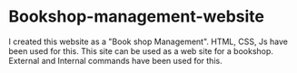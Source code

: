 # Bookshop-management-website
I created this website as a "Book shop Management". HTML, CSS, Js have been used for this. This site can be used as a web site for a bookshop. External and Internal commands have been used for this. 
